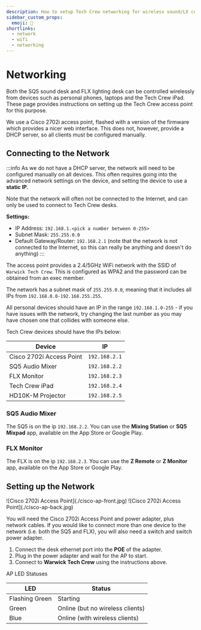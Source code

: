 ```yaml
---
description: How to setup Tech Crew networking for wireless sound/LX control.
sidebar_custom_props:
  emoji: 🛜
shortlinks:
  - network
  - wifi
  - networking
---
```

# Networking

Both the SQ5 sound desk and FLX lighting desk can be controlled wirelessly from devices such as personal phones, laptops
and the Tech Crew iPad. These page provides instructions on setting up the Tech Crew access point for this purpose.

We use a Cisco 2702i access point, flashed with a version of the firmware which provides a nicer web interface. This 
does not, however, provide a DHCP server, so all clients must be configured manually.

## Connecting to the Network
:::info
As we do not have a DHCP server, the network will need to be configured manually on all devices. This often requires 
going into the advanced network settings on the device, and setting the device to use a **static IP.**

Note that the network will often not be connected to the Internet, and can only be used to connect to Tech Crew desks.

**Settings:**
* IP Address: `192.168.1.<pick a number between 0-255>`
* Subnet Mask: `255.255.0.0`
* Default Gateway/Router: `192.168.2.1` (note that the network is not connected to the Internet, so this can 
  really be anything and doesn't do anything)
:::

The access point provides a 2.4/5GHz WiFi network with the SSID of `Warwick Tech Crew`. This is configured as WPA2 
and the password can be obtained from an exec member.

The network has a subnet mask of `255.255.0.0`, meaning that it includes all IPs from `192.168.0.0-192.168.255.255`.

All personal devices should have an IP in the range `192.168.1.0-255` - if you have issues with the network, try 
changing the last number as you may have chosen one that collides with someone else.

Tech Crew devices should have the IPs below:

| Device                   | IP            |
|--------------------------|---------------|
| Cisco 2702i Access Point | `192.168.2.1` |
| SQ5 Audio Mixer          | `192.168.2.2` |
| FLX Monitor              | `192.168.2.3` |
| Tech Crew iPad           | `192.168.2.4` |
| HD10K-M Projector        | `192.168.2.5` |

### SQ5 Audio Mixer
The SQ5 is on the ip `192.168.2.2`. You can use the **Mixing Station** or **SQ5 Mixpad** app, available on the App Store
or Google Play.

### FLX Monitor
The FLX is on the ip `192.168.2.3`. You can use the **Z Remote** or **Z Monitor** app, available on the App Store or
Google Play.

## Setting up the Network
<div class="img-gallery">
![Cisco 2702i Access Point](./cisco-ap-front.jpg)
![Cisco 2702i Access Point](./cisco-ap-back.jpg)
</div>

You will need the Cisco 2702i Access Point and power adapter, plus network cables. If you would like to connect more 
than one device to the network (i.e. both the SQ5 and FLX), you will also need a switch and switch power adapter.

1. Connect the desk ethernet port into the **POE** of the adapter.
2. Plug in the power adapter and wait for the AP to start.
3. Connect to **Warwick Tech Crew** using the instructions above.

AP LED Statuses

| LED            | Status                           |
|----------------|----------------------------------|
| Flashing Green | Starting                         |
| Green          | Online (but no wireless clients) |
| Blue           | Online (with wireless clients)   |
